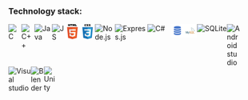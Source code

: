 ### Technology stack:

[<img align="left" alt="C" width="26px" src="https://www.pngitem.com/pimgs/m/31-312155_c-programming-language-logo-hd-png-download.png" />][c]
[<img align="left" alt="C++" width="26px" src="https://upload.wikimedia.org/wikipedia/commons/thumb/1/18/ISO_C%2B%2B_Logo.svg/306px-ISO_C%2B%2B_Logo.svg.png" />][cpp]
[<img align="left" alt="Java" width="35px" src="https://logoeps.com/wp-content/uploads/2013/03/java-eps-vector-logo.png" />][java]
[<img align="left" alt="JS" width="26px" src="https://upload.wikimedia.org/wikipedia/commons/thumb/9/99/Unofficial_JavaScript_logo_2.svg/480px-Unofficial_JavaScript_logo_2.svg.png"/>][javascript]
[<img align="left" alt="HTML5" width="30px" src="https://raw.githubusercontent.com/github/explore/80688e429a7d4ef2fca1e82350fe8e3517d3494d/topics/html/html.png" />][html5]
[<img align="left" alt="CSS3" width="30px" src="https://raw.githubusercontent.com/github/explore/80688e429a7d4ef2fca1e82350fe8e3517d3494d/topics/css/css.png" />][css3]
[<img align="left" alt="Node.js" width="40px" src="https://upload.wikimedia.org/wikipedia/commons/thumb/d/d9/Node.js_logo.svg/1280px-Node.js_logo.svg.png" />][nodejs]
[<img align="left" alt="Express.js" width="65px" src="https://miro.medium.com/max/6668/1*XP-mZOrIqX7OsFInN2ngRQ.png" />][expressjs]
[<img align="left" alt="C#" width="47px" src="https://miro.medium.com/max/3954/1*w0u2TZpEp3WfKMrlL5jTSw.png" />][c#]
[<img align="left" alt="SQL" width="26px" src="https://raw.githubusercontent.com/github/explore/80688e429a7d4ef2fca1e82350fe8e3517d3494d/topics/sql/sql.png" />][sql]
[<img align="left" alt="MySQL" width="26px" src="https://raw.githubusercontent.com/github/explore/80688e429a7d4ef2fca1e82350fe8e3517d3494d/topics/mysql/mysql.png" />][mysql]
[<img align="left" alt="SQLite" width="60px" src="https://upload.wikimedia.org/wikipedia/commons/thumb/3/38/SQLite370.svg/1200px-SQLite370.svg.png" />][SQLite]
[<img align="left" alt="Android studio" width="26px" src="https://i.pinimg.com/originals/4e/74/7c/4e747c82368d9681b75d54f56319dae7.png" />][androidstudio]
[<img align="left" alt="Visual studio" width="45px" src="https://1000logos.net/wp-content/uploads/2020/08/Visual-Studio-Logo.png" />][visualstudio]
[<img align="left" alt="Blender" width="26px" src="https://upload.wikimedia.org/wikipedia/commons/thumb/0/0c/Blender_logo_no_text.svg/512px-Blender_logo_no_text.svg.png" />][blender]
[<img align="left" alt="Unity" width="26px" src="https://brandslogos.com/wp-content/uploads/images/large/unity-logo.png" />][unity]

[java]: https://www.java.com/en/
[cpp]: https://en.wikipedia.org/wiki/C%2B%2B
[c]: https://en.wikipedia.org/wiki/C_(programming_language)
[c#]: https://docs.microsoft.com/en-us/dotnet/csharp/
[javascript]: https://www.javascript.com/
[sql]: https://en.wikipedia.org/wiki/SQL
[mysql]: https://www.mysql.com/
[SQLite]: https://www.sqlite.org/index.html
[nodejs]: https://nodejs.org/en/
[expressjs]: http://expressjs.com/
[androidstudio]: https://developer.android.com/studio?hl=es
[visualstudio]: https://visualstudio.microsoft.com/
[html5]: https://en.wikipedia.org/wiki/HTML5
[css3]: https://en.wikipedia.org/wiki/CSS
[unity]: https://www.google.com/search?q=unity&rlz=1C1GCEA_enBA871BA871&oq=unity&aqs=chrome..69i57j0i271l2j69i61.1563j0j1&sourceid=chrome&ie=UTF-8
[blender]: https://www.blender.org/
<!---
amsiljak/amsiljak is a ✨ special ✨ repository because its `README.md` (this file) appears on your GitHub profile.
You can click the Preview link to take a look at your changes.
--->
